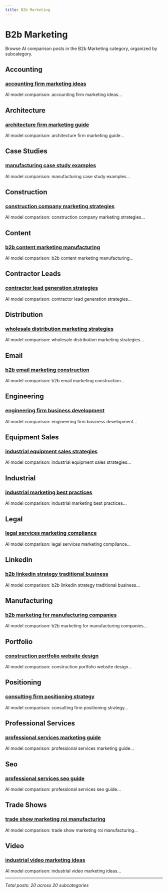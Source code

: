 ```yaml
---
title: B2b Marketing
---
```


# B2b Marketing

Browse AI comparison posts in the B2b Marketing category, organized by subcategory.

## Accounting

### [accounting firm marketing ideas](accounting/deepseek-vs-gemini-vs-mistral-accounting-8670.md)

AI model comparison: accounting firm marketing ideas...

## Architecture

### [architecture firm marketing guide](architecture/claude-vs-gemini-vs-mistral-architecture-1376.md)

AI model comparison: architecture firm marketing guide...

## Case Studies

### [manufacturing case study examples](case-studies/gemini-vs-grok-vs-mistral-case-studies-8816.md)

AI model comparison: manufacturing case study examples...

## Construction

### [construction company marketing strategies](construction/chatgpt-vs-deepseek-vs-gemini-construction-4625.md)

AI model comparison: construction company marketing strategies...

## Content

### [b2b content marketing manufacturing](content/chatgpt-vs-deepseek-vs-grok-content-9114.md)

AI model comparison: b2b content marketing manufacturing...

## Contractor Leads

### [contractor lead generation strategies](contractor-leads/chatgpt-vs-gemini-vs-mistral-contractor-leads-9664.md)

AI model comparison: contractor lead generation strategies...

## Distribution

### [wholesale distribution marketing strategies](distribution/chatgpt-vs-deepseek-vs-gemini-distribution-8207.md)

AI model comparison: wholesale distribution marketing strategies...

## Email

### [b2b email marketing construction](email/deepseek-vs-gemini-vs-grok-email-6530.md)

AI model comparison: b2b email marketing construction...

## Engineering

### [engineering firm business development](engineering/chatgpt-vs-gemini-vs-grok-engineering-7069.md)

AI model comparison: engineering firm business development...

## Equipment Sales

### [industrial equipment sales strategies](equipment-sales/chatgpt-vs-deepseek-vs-gemini-equipment-sales-4921.md)

AI model comparison: industrial equipment sales strategies...

## Industrial

### [industrial marketing best practices](industrial/chatgpt-vs-gemini-vs-mistral-industrial-3000.md)

AI model comparison: industrial marketing best practices...

## Legal

### [legal services marketing compliance](legal/claude-vs-gemini-vs-mistral-legal-8899.md)

AI model comparison: legal services marketing compliance...

## Linkedin

### [b2b linkedin strategy traditional business](linkedin/claude-vs-deepseek-vs-grok-linkedin-5926.md)

AI model comparison: b2b linkedin strategy traditional business...

## Manufacturing

### [b2b marketing for manufacturing companies](manufacturing/chatgpt-vs-gemini-vs-mistral-manufacturing-6839.md)

AI model comparison: b2b marketing for manufacturing companies...

## Portfolio

### [construction portfolio website design](portfolio/chatgpt-vs-gemini-vs-mistral-portfolio-4177.md)

AI model comparison: construction portfolio website design...

## Positioning

### [consulting firm positioning strategy](positioning/claude-vs-gemini-vs-grok-positioning-2799.md)

AI model comparison: consulting firm positioning strategy...

## Professional Services

### [professional services marketing guide](professional-services/chatgpt-vs-claude-vs-mistral-professional-services-2509.md)

AI model comparison: professional services marketing guide...

## Seo

### [professional services seo guide](seo/chatgpt-vs-gemini-vs-grok-seo-8064.md)

AI model comparison: professional services seo guide...

## Trade Shows

### [trade show marketing roi manufacturing](trade-shows/chatgpt-vs-deepseek-vs-gemini-trade-shows-4954.md)

AI model comparison: trade show marketing roi manufacturing...

## Video

### [industrial video marketing ideas](video/chatgpt-vs-gemini-vs-mistral-video-1757.md)

AI model comparison: industrial video marketing ideas...

---

*Total posts: 20 across 20 subcategories*
